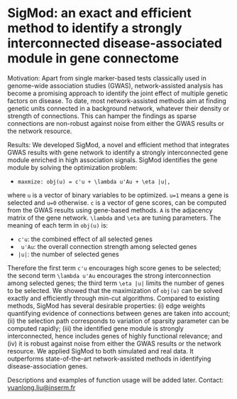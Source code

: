 SigMod: an exact and efficient method to identify a strongly interconnected disease-associated module in gene connectome
==================================

Motivation: Apart from single marker-based tests classically used in genome-wide association studies (GWAS), network-assisted analysis has become a promising approach to identify the joint effect of multiple genetic factors on disease. To date, most network-assisted methods aim at finding genetic units connected in a background network, whatever their density or strength of connections. This can hamper the findings as sparse connections are non-robust against noise from either the GWAS results or the network resource.

Results: We developed SigMod, a novel and efficient method that integrates GWAS results with gene network to identify a strongly interconnected gene module enriched in high association signals. SigMod identifies the gene module by solving the optimization problem: 

* `maxmize: obj(u) = c'u + \lambda u'Au + \eta |u|,`

where `u` is a vector of binary variables to be optimized. `u=1` means a gene is selected and `u=0` otherwise. `c` is a vector of gene scores, can be computed from the GWAS results using gene-based methods. `A` is the adjacency matrix of the gene network. `\lambda` and `\eta` are tuning parameters. The meaning of each term in `obj(u)` is:

* `c'u`: the combined effect of all selected genes
* ` u'Au`: the overall connection strength among selected genes
* `|u|`: the number of selected genes

Therefore the first term `c'u` encourages high score genes to be selected; the second term `\lambda u'Au` encourages the strong interconnection among selected genes; the third term `\eta |u|` limits the number of genes to be selected. We showed that the maximization of `obj(u)` can be solved exactly and efficiently through min-cut algorithms. Compared to existing methods, SigMod has several desirable properties: (i) edge weights quantifying evidence of connections between genes are taken into account; (ii) the selection path corresponds to variation of sparsity parameter can be computed rapidly; (iii) the identified gene module is strongly interconnected, hence includes genes of highly functional relevance; and (iv) it is robust against noise from either the GWAS results or the network resource. We applied SigMod to both simulated and real data. It outperforms state-of-the-art network-assisted methods in identifying disease-association genes.

Descriptions and examples of function usage will be added later.
Contact: yuanlong.liu@inserm.fr

